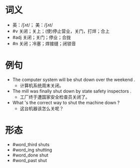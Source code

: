 # 词义
- 英：/ʃʌt/； 美：/ʃʌt/
- #v 关闭；关上；(使)停止营业，关门，打烊；合上
- #adj 关闭；关门；停业；合拢
- #n 关闭；冷塞；焊接缝；闭锁音
# 例句
- The computer system will be shut down over the weekend .
	- 计算机系统周末关闭。
- The mill was finally shut down by state safety inspectors .
	- 工厂终于遭国家安全检查员关闭了。
- What 's the correct way to shut the machine down ?
	- 这台机器该怎么关呢？
# 形态
- #word_third shuts
- #word_ing shutting
- #word_done shut
- #word_past shut
